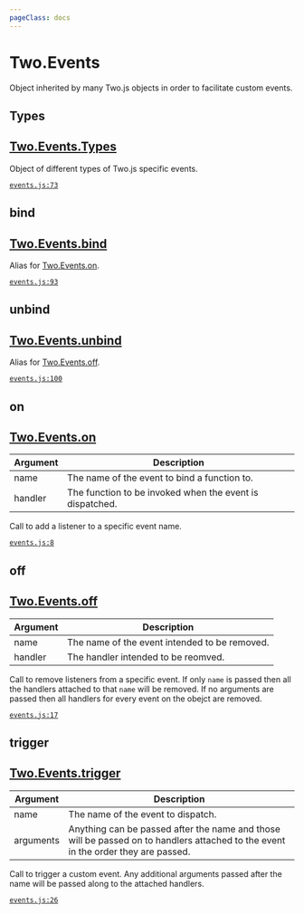 ```yaml
---
pageClass: docs
---
```


# Two.Events



Object inherited by many Two.js objects in order to facilitate custom events.


<div class="meta">
  <custom-button text="Source" type="source" href="https://github.com/jonobr1/two.js/blob/dev/src/events.js" />
</div>







<div class="static member ">

## Types

<h2 class="longname" aria-hidden="true"><a href="#Types"><span class="prefix">Two.Events.</span><span class="shortname">Types</span></a></h2>










<div class="properties">

Object of different types of Two.js specific events.

</div>








<div class="meta">

  [`events.js:73`](https://github.com/jonobr1/two.js/blob/dev/src/events.js#L73)

</div>






</div>



<div class="static function ">

## bind

<h2 class="longname" aria-hidden="true"><a href="#bind"><span class="prefix">Two.Events.</span><span class="shortname">bind</span></a></h2>















<div class="description">

Alias for [Two.Events.on](/documentation/events/#two-events-on).

</div>



<div class="meta">

  [`events.js:93`](https://github.com/jonobr1/two.js/blob/dev/src/events.js#L93)

</div>






</div>



<div class="static function ">

## unbind

<h2 class="longname" aria-hidden="true"><a href="#unbind"><span class="prefix">Two.Events.</span><span class="shortname">unbind</span></a></h2>















<div class="description">

Alias for [Two.Events.off](/documentation/events/#two-events-off).

</div>



<div class="meta">

  [`events.js:100`](https://github.com/jonobr1/two.js/blob/dev/src/events.js#L100)

</div>






</div>



<div class="instance function ">

## on

<h2 class="longname" aria-hidden="true"><a href="#on"><span class="prefix">Two.Events.</span><span class="shortname">on</span></a></h2>












<div class="params">

| Argument | Description |
| ---- | ----------- |
|  name  | The name of the event to bind a function to. |
|  handler  | The function to be invoked when the event is dispatched. |
</div>




<div class="description">

Call to add a listener to a specific event name.

</div>



<div class="meta">

  [`events.js:8`](https://github.com/jonobr1/two.js/blob/dev/src/events.js#L8)

</div>






</div>



<div class="instance function ">

## off

<h2 class="longname" aria-hidden="true"><a href="#off"><span class="prefix">Two.Events.</span><span class="shortname">off</span></a></h2>












<div class="params">

| Argument | Description |
| ---- | ----------- |
|  name  | The name of the event intended to be removed. |
|  handler  | The handler intended to be reomved. |
</div>




<div class="description">

Call to remove listeners from a specific event. If only `name` is passed then all the handlers attached to that `name` will be removed. If no arguments are passed then all handlers for every event on the obejct are removed.

</div>



<div class="meta">

  [`events.js:17`](https://github.com/jonobr1/two.js/blob/dev/src/events.js#L17)

</div>






</div>



<div class="instance function ">

## trigger

<h2 class="longname" aria-hidden="true"><a href="#trigger"><span class="prefix">Two.Events.</span><span class="shortname">trigger</span></a></h2>












<div class="params">

| Argument | Description |
| ---- | ----------- |
|  name  | The name of the event to dispatch. |
|  arguments  | Anything can be passed after the name and those will be passed on to handlers attached to the event in the order they are passed. |
</div>




<div class="description">

Call to trigger a custom event. Any additional arguments passed after the name will be passed along to the attached handlers.

</div>



<div class="meta">

  [`events.js:26`](https://github.com/jonobr1/two.js/blob/dev/src/events.js#L26)

</div>






</div>



